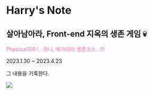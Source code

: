
# Harry's Note

## 살아남아라, Front-end 지옥의 생존 게임 💀

<p style="color:hotpink">Physical100 !.. 아니, 메가테라 생존코스...!!!</p>

2023.1.30 ~ 2023.4.23

그 내용을 기록한다.

![](https://entertainimg.kbsmedia.co.kr/cms/uploads/BBSIMAGE_20230103175640_81093f0eecdb925b077eef21da9108b0.jpg)

